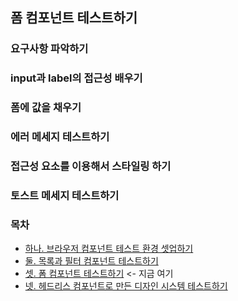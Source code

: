 ## 폼 컴포넌트 테스트하기

### 요구사항 파악하기

### input과 label의 접근성 배우기

### 폼에 값을 채우기

### 에러 메세지 테스트하기

### 접근성 요소를 이용해서 스타일링 하기

### 토스트 메세지 테스트하기

### 목차

- [하나. 브라우저 컴포넌트 테스트 환경 셋업하기](https://github.com/taehee-sp/turing-frontend-test/tree/main/src/app/cosmos)
- [둘. 목록과 필터 컴포넌트 테스트하기](https://github.com/taehee-sp/turing-frontend-test/tree/main/src/app/domains/saas/SaasList)
- [셋. 폼 컴포넌트 테스트하기](https://github.com/taehee-sp/turing-frontend-test/tree/main/src/app/domains/member/MemberCreateForm)  <- 지금 여기
- [넷. 헤드리스 컴포넌트로 만든 디자인 시스템 테스트하기](https://github.com/taehee-sp/turing-frontend-test/tree/main/src/app/common/components/SelectWithCombobox)
